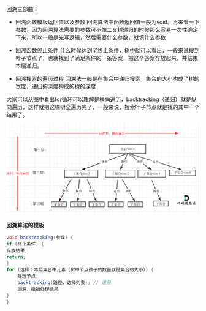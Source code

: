 回溯三部曲：

+ 回溯函数模板返回值以及参数
  回溯算法中函数返回值一般为void。再来看一下参数，因为回溯算法需要的参数可不像二叉树递归的时候那么容易一次性确定下来，所以一般是先写逻辑，然后需要什么参数，就填什么参数

+ 回溯函数终止条件
  什么时候达到了终止条件，树中就可以看出，一般来说搜到叶子节点了，也就找到了满足条件的一条答案，把这个答案存放起来，并结束本层递归。

+ 回溯搜索的遍历过程
  回溯法一般是在集合中递归搜索，集合的大小构成了树的宽度，递归的深度构成的树的深度

大家可以从图中看出for循环可以理解是横向遍历，backtracking（递归）就是纵向遍历，这样就把这棵树全遍历完了，一般来说，搜索叶子节点就是找的其中一个结果了。

![回溯算法理论基础](img/20210130173631174-1681975661883-3-1681975668312-6.png)



**回溯算法的模板**

```java
void backtracking(参数) { 
if (终止条件) {
存放结果;
return;
}
for (选择：本层集合中元素（树中节点孩子的数量就是集合的大小）) {
    处理节点;
    backtracking(路径，选择列表); // 递归
    回溯，撤销处理结果
}
}
```



